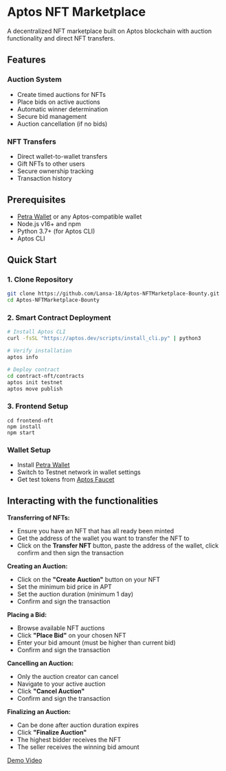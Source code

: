 # Aptos NFT Marketplace

A decentralized NFT marketplace built on Aptos blockchain with auction functionality and direct NFT transfers.

## Features

### Auction System

- Create timed auctions for NFTs
- Place bids on active auctions
- Automatic winner determination
- Secure bid management
- Auction cancellation (if no bids)

### NFT Transfers

- Direct wallet-to-wallet transfers
- Gift NFTs to other users
- Secure ownership tracking
- Transaction history

## Prerequisites

- [Petra Wallet](https://petra.app/) or any Aptos-compatible wallet
- Node.js v16+ and npm
- Python 3.7+ (for Aptos CLI)
- Aptos CLI

## Quick Start

### 1. Clone Repository

```bash
git clone https://github.com/Lansa-18/Aptos-NFTMarketplace-Bounty.git
cd Aptos-NFTMarketplace-Bounty
```

### 2. Smart Contract Deployment

```bash
# Install Aptos CLI
curl -fsSL "https://aptos.dev/scripts/install_cli.py" | python3

# Verify installation
aptos info

# Deploy contract
cd contract-nft/contracts
aptos init testnet
aptos move publish
```

### 3. Frontend Setup

```
cd frontend-nft
npm install
npm start
```

### Wallet Setup

- Install [Petra Wallet](https://chromewebstore.google.com/detail/petra-aptos-wallet/ejjladinnckdgjemekebdpeokbikhfci)
- Switch to Testnet network in wallet settings
- Get test tokens from [Aptos Faucet](https://www.aptosfaucet.com/)

## Interacting with the functionalities

**Transferring of NFTs:**

- Ensure you have an NFT that has all ready been minted
- Get the address of the wallet you want to transfer the NFT to
- Click on the **Transfer NFT** button, paste the address of the wallet, click confirm and then sign the transaction

**Creating an Auction:**

- Click on the **"Create Auction"** button on your NFT
- Set the minimum bid price in APT
- Set the auction duration (minimum 1 day)
- Confirm and sign the transaction

**Placing a Bid:**

- Browse available NFT auctions
- Click **"Place Bid"** on your chosen NFT
- Enter your bid amount (must be higher than current bid)
- Confirm and sign the transaction

**Cancelling an Auction:**

- Only the auction creator can cancel
- Navigate to your active auction
- Click **"Cancel Auction"**
- Confirm and sign the transaction

**Finalizing an Auction:**

- Can be done after auction duration expires
- Click **"Finalize Auction"**
- The highest bidder receives the NFT
- The seller receives the winning bid amount

[Demo Video](https://youtu.be/HjlB2wxrmrw)
